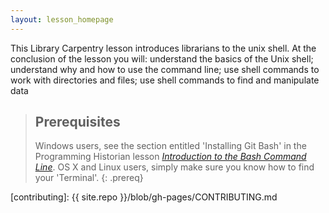 ```yaml
---
layout: lesson_homepage
---
```

This Library Carpentry lesson introduces librarians to the unix shell. At the conclusion of the lesson you will: understand the basics of the Unix shell; understand why and how to use the command line; use shell commands to work with directories and files; use shell commands to find and manipulate data

> ## Prerequisites
>
> Windows users, see the section entitled 'Installing Git Bash' in the Programming Historian lesson [*Introduction to the Bash Command Line*](http://programminghistorian.org/lessons/intro-to-bash). OS X and Linux users, simply make sure you know how to find your 'Terminal'.
{: .prereq}

[contributing]: {{ site.repo }}/blob/gh-pages/CONTRIBUTING.md
